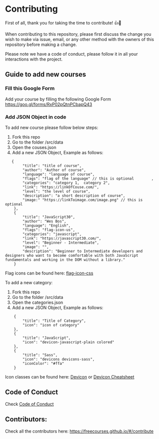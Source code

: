 # Contributing

First of all, thank you for taking the time to contribute! :+1::tada:

When contributing to this repository, please first discuss the change you wish to make via issue,
email, or any other method with the owners of this repository before making a change. 

Please note we have a code of conduct, please follow it in all your interactions with the project.

## Guide to add new courses

### Fill this Google Form

Add your course by filling the following Google Form https://goo.gl/forms/RxP02pQtnPCbapQ43

### Add JSON Object in code

To add new course please follow below steps:

1. Fork this repo
2. Go to the folder /src/data
3. Open the couses.json
4. Add a new JSON Object, Example as follows:

```
   {
        "title": "title of course",
        "author": "Author of course",
        "language": "language of course",
        "flags": "flag of the language" // this is optional        ,
        "categories": "category 1,  category 2",        
        "link": "https://linkOfCouse.com/",
        "level": "the level of course",
        "description": "a short description of course",
        "image:" "https://linkToimage.com/image.png" // this is optional
    },
    {
        "title": "JavaScript30",
        "author": "Wes Bos",
        "language": "English",
        "flags": "flag-icon-us",
        "categories": "javascript",
        "link": "https://javascript30.com/",
        "level": "Beginner - Intermediate",
        "image": "",
        "description": "Beginner to Intermediate developers and designers who want to become comfortable with both JavaScript fundamentals and working in the DOM without a library."
    }
```

Flag icons can be found here: [flag-icon-css](https://github.com/lipis/flag-icon-css)

To add a new category:

1. Fork this repo
2. Go to the folder /src/data
3. Open the categories.json
4. Add a new JSON Object, Example as follows:

```
    {
        "title": "Title of Category",
        "icon": "icon of category"
    },
    {
        "title": "JavaScript",
        "icon": "devicon-javascript-plain colored"
    },
    {
        "title": "Sass",
        "icon": "devicons devicons-sass",
        "iconColor": "#ffa"
    }
```

Icon classes can be found here: [Devicon](http://konpa.github.io/devicon/) or [Devicon Cheatsheet](http://vorillaz.github.io/devicons/#/cheat)

## Code of Conduct

Check [Code of Conduct](https://github.com/Leocardoso94/Free-Courses/blob/master/CODE_OF_CONDUCT.md)

## Contributors:

Check all the contributors here: https://freecourses.github.io/#/contribute
